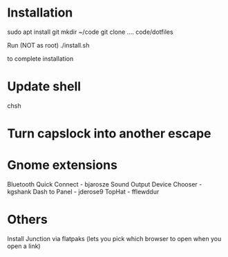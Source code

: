 # Installation

sudo apt install git
mkdir ~/code
git clone .... code/dotfiles


Run (NOT as root)
    ./install.sh

to complete installation


# Update shell

   chsh


# Turn capslock into another escape

# Gnome extensions

Bluetooth Quick Connect - bjarosze
Sound Output Device Chooser - kgshank
Dash to Panel - jderose9
TopHat - fflewddur


# Others
Install Junction via flatpaks (lets you pick which browser to open when you open a link)
